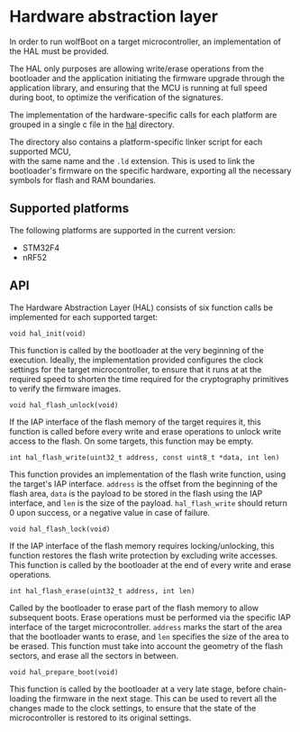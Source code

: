 # Hardware abstraction layer

In order to run wolfBoot on a target microcontroller, an implementation of the HAL
must be provided.

The HAL only purposes are allowing write/erase operations from the bootloader
and the application initiating the firmware upgrade through the application library, and
ensuring that the MCU is running at full speed during boot, to optimize the
verification of the signatures.

The implementation of the hardware-specific calls for each platform are grouped in 
a single c file in the [hal](../hal) directory.

The directory also contains a platform-specific linker script for each supported MCU,  
with the same name and  the `.ld` extension. This is used to link the bootloader's 
firmware on the specific hardware, exporting all the necessary symbols for flash 
and RAM boundaries.

## Supported platforms

The following platforms are supported in the current version:
  - STM32F4
  - nRF52

## API

The Hardware Abstraction Layer (HAL) consists of six function calls
be implemented for each supported target:

`void hal_init(void)`

This function is called by the bootloader at the very beginning of the execution.
Ideally, the implementation provided configures the clock settings for the target 
microcontroller, to ensure that it runs at at the required speed to shorten the 
time required for the cryptography primitives to verify the firmware images.

`void hal_flash_unlock(void)`

If the IAP interface of the flash memory of the target requires it, this function
is called before every write and erase operations to unlock write access to the
flash. On some targets, this function may be empty.

`int hal_flash_write(uint32_t address, const uint8_t *data, int len)`

This function provides an implementation of the flash write function, using the
target's IAP interface. `address` is the offset from the beginning of the
flash area, `data` is the payload to be stored in the flash using the IAP interface,
and `len` is the size of the payload. `hal_flash_write` should return 0 upon success,
or a negative value in case of failure.

`void hal_flash_lock(void)`

If the IAP interface of the flash memory requires locking/unlocking, this function
restores the flash write protection by excluding write accesses. This function is called
by the bootloader at the end of every write and erase operations.

`int hal_flash_erase(uint32_t address, int len)`

Called by the bootloader to erase part of the flash memory to allow subsequent boots.
Erase operations must be performed via the specific IAP interface of the target microcontroller.
`address` marks the start of the area that the bootloader wants to erase, and `len` specifies
the size of the area to be erased. This function must take into account the geometry of the flash
sectors, and erase all the sectors in between.

`void hal_prepare_boot(void)`

This function is called by the bootloader at a very late stage, before chain-loading the firmware
in the next stage. This can be used to revert all the changes made to the clock settings, to ensure
that the state of the microcontroller is restored to its original settings.


